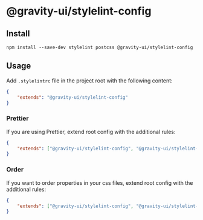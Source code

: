 # @gravity-ui/stylelint-config

## Install
```
npm install --save-dev stylelint postcss @gravity-ui/stylelint-config
```

## Usage
Add `.stylelintrc` file in the project root with the following content:

```json
{
    "extends": "@gravity-ui/stylelint-config"
}
```

### Prettier
If you are using Prettier, extend root config with the additional rules:

```json
{
    "extends": ["@gravity-ui/stylelint-config", "@gravity-ui/stylelint-config/prettier"]
}
```

### Order
If you want to order properties in your css files, extend root config with the additional rules:

```json
{
    "extends": ["@gravity-ui/stylelint-config", "@gravity-ui/stylelint-config/order"]
}
```
